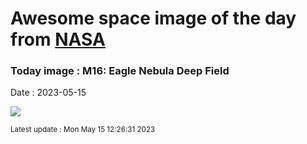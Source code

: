 
# Awesome space image of the day from [NASA](https://api.nasa.gov/)

### Today image : M16: Eagle Nebula Deep Field
Date : 2023-05-15

![](https://apod.nasa.gov/apod/image/2305/EagleDeep_Lacroce_1080.jpg)

<small>Latest update : Mon May 15 12:26:31 2023</small>
        